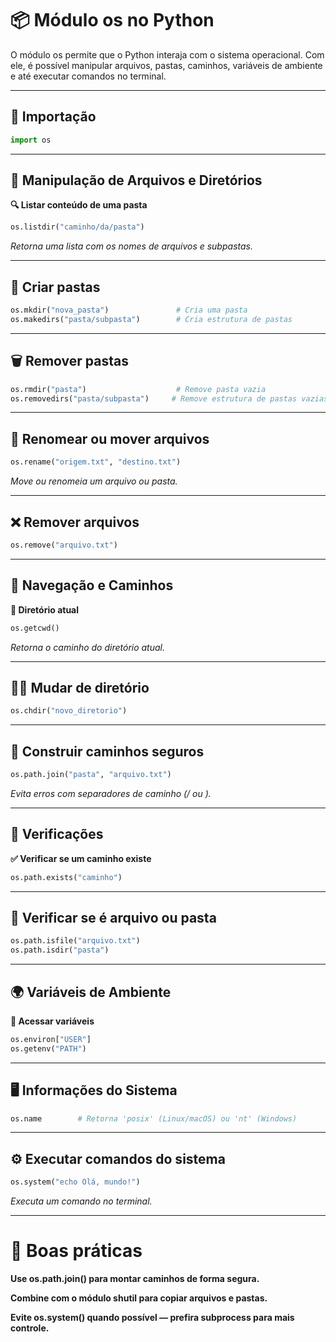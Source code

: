 # 📦 Módulo os no Python

O módulo os permite que o Python interaja com o sistema operacional. Com ele, é possível manipular arquivos, pastas, caminhos, variáveis de ambiente e até executar comandos no terminal.

---

## 🔹 Importação

```python
import os
```

---

## 📁 Manipulação de Arquivos e Diretórios

**🔍 Listar conteúdo de uma pasta**
```python
os.listdir("caminho/da/pasta")
```
*Retorna uma lista com os nomes de arquivos e subpastas.*

---

## 📂 Criar pastas

```python
os.mkdir("nova_pasta")               # Cria uma pasta
os.makedirs("pasta/subpasta")        # Cria estrutura de pastas
```

---

## 🗑️ Remover pastas

```python
os.rmdir("pasta")                    # Remove pasta vazia
os.removedirs("pasta/subpasta")     # Remove estrutura de pastas vazias
```

---

## 🔄 Renomear ou mover arquivos

```python
os.rename("origem.txt", "destino.txt")
```

*Move ou renomeia um arquivo ou pasta.*

---

## ❌ Remover arquivos

```python
os.remove("arquivo.txt")
```

---

## 📌 Navegação e Caminhos

**📍 Diretório atual**

```python
os.getcwd()
```

*Retorna o caminho do diretório atual.*

---

## 🚶‍♀️ Mudar de diretório

```python
os.chdir("novo_diretorio")
```

---

## 🔗 Construir caminhos seguros

```python
os.path.join("pasta", "arquivo.txt")
```

*Evita erros com separadores de caminho (/ ou \).*

---

## 🧪 Verificações

**✅ Verificar se um caminho existe**

```python
os.path.exists("caminho")
```

---

## 📄 Verificar se é arquivo ou pasta

```python
os.path.isfile("arquivo.txt")
os.path.isdir("pasta")
```

---

## 🌍 Variáveis de Ambiente

**🔎 Acessar variáveis**

```python
os.environ["USER"]
os.getenv("PATH")
```

---

## 🖥️ Informações do Sistema

```python
os.name        # Retorna 'posix' (Linux/macOS) ou 'nt' (Windows)
```

---

## ⚙️ Executar comandos do sistema

```python
os.system("echo Olá, mundo!")
```

*Executa um comando no terminal.*

---

# 🧹 Boas práticas

**Use os.path.join() para montar caminhos de forma segura.**

**Combine com o módulo shutil para copiar arquivos e pastas.**

**Evite os.system() quando possível — prefira subprocess para mais controle.**
